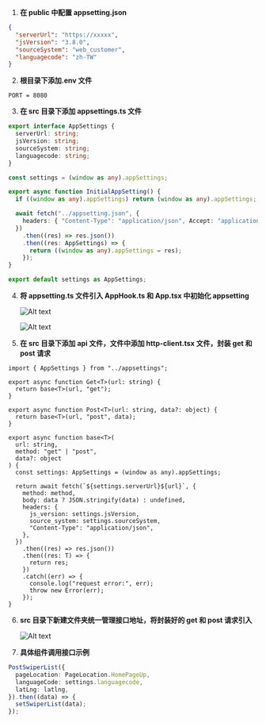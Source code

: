 1. **在 public 中配置 appsetting.json**

```json
{
  "serverUrl": "https://xxxxx",
  "jsVersion": "3.8.0",
  "sourceSystem": "web_customer",
  "languagecode": "zh-TW"
}
```

2. **根目录下添加.env 文件**

```
PORT = 8080
```

3. **在 src 目录下添加 appsettings.ts 文件**

```ts
export interface AppSettings {
  serverUrl: string;
  jsVersion: string;
  sourceSystem: string;
  languagecode: string;
}

const settings = (window as any).appSettings;

export async function InitialAppSetting() {
  if ((window as any).appSettings) return (window as any).appSettings;

  await fetch("../appsetting.json", {
    headers: { "Content-Type": "application/json", Accept: "application/json" },
  })
    .then((res) => res.json())
    .then((res: AppSettings) => {
      return ((window as any).appSettings = res);
    });
}

export default settings as AppSettings;
```

4. **将 appsetting.ts 文件引入 AppHook.ts 和 App.tsx 中初始化 appsetting**

   ![Alt text](https://github.com/hotdongdong/StudyNotes/assets/88584214/8a2b5471-32b8-4164-80de-f97ea9610746)

   ![Alt text](https://github.com/hotdongdong/StudyNotes/assets/88584214/6b2a1d36-491c-4a2e-91f5-d345b310a0ee)

5. **在 src 目录下添加 api 文件，文件中添加 http-client.tsx 文件，封装 get 和 post 请求**

```tsx
import { AppSettings } from "../appsettings";

export async function Get<T>(url: string) {
  return base<T>(url, "get");
}

export async function Post<T>(url: string, data?: object) {
  return base<T>(url, "post", data);
}

export async function base<T>(
  url: string,
  method: "get" | "post",
  data?: object
) {
  const settings: AppSettings = (window as any).appSettings;

  return await fetch(`${settings.serverUrl}${url}`, {
    method: method,
    body: data ? JSON.stringify(data) : undefined,
    headers: {
      js_version: settings.jsVersion,
      source_system: settings.sourceSystem,
      "Content-Type": "application/json",
    },
  })
    .then((res) => res.json())
    .then((res: T) => {
      return res;
    })
    .catch((err) => {
      console.log("request error:", err);
      throw new Error(err);
    });
}
```

6. **src 目录下新建文件夹统一管理接口地址，将封装好的 get 和 post 请求引入**

   ![Alt text](https://github.com/hotdongdong/StudyNotes/assets/88584214/748c0766-beca-4375-81e7-f10cf6cefb86)

7. **具体组件调用接口示例**

```ts
PostSwiperList({
  pageLocation: PageLocation.HomePageUp,
  languageCode: settings.languagecode,
  latLng: latlng,
}).then((data) => {
  setSwiperList(data);
});
```
